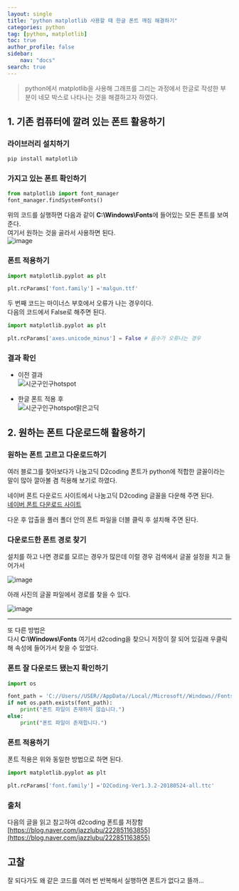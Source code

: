 ```yaml
---
layout: single
title: "python matplotlib 사용할 때 한글 폰트 깨짐 해결하기"
categories: python
tag: [python, matplotlib]
toc: true
author_profile: false
sidebar:
    nav: "docs"
search: true
---
```


> python에서 matplotlib을 사용해 그래프를 그리는 과정에서 한글로 작성한 부분이 네모 박스로 나타나는 것을 해결하고자 하였다.   

## 1. 기존 컴퓨터에 깔려 있는 폰트 활용하기   

### 라이브러리 설치하기
```bash
pip install matplotlib 
```

### 가지고 있는 폰트 확인하기
```python
from matplotlib import font_manager
font_manager.findSystemFonts()
```

위의 코드를 실행하면 다음과 같이 **C:\\Windows\\Fonts**에 들어있는 모든 폰트를 보여준다.   
여기서 원하는 것을 골라서 사용하면 된다.   
![image](https://github.com/user-attachments/assets/e2d24a7e-cd90-4be7-a3f9-2f8de57b5d34)

### 폰트 적용하기   
```python
import matplotlib.pyplot as plt

plt.rcParams['font.family'] ='malgun.ttf'
```

두 번째 코드는 마이너스 부호에서 오류가 나는 경우이다.   
다음의 코드에서 False로 해주면 된다. 
```python
import matplotlib.pyplot as plt

plt.rcParams['axes.unicode_minus'] = False # 음수가 오류나는 경우  
```

### 결과 확인

- 이전 결과   
![시군구인구hotspot](https://github.com/user-attachments/assets/55867acd-2663-449c-af8f-32e177cf3a6e)   

- 한글 폰트 적용 후   
![시군구인구hotspot맑은고딕](https://github.com/user-attachments/assets/705c29ca-b9b8-4c72-8c04-354a4d2f343d)   


## 2. 원하는 폰트 다운로드해 활용하기   
### 원하는 폰트 고르고 다운로드하기    
여러 블로그를 찾아보다가 나눔고딕 D2coding 폰트가 python에 적합한 글꼴이라는 말이 많아 깔아볼 겸 적용해 보기로 하였다.   

네이버 폰트 다운로드 사이트에서 나눔고딕 D2coding 글꼴을 다운해 주면 된다.   
[네이버 폰트 다운로드 사이트](https://hangeul.naver.com/fonts/search?f=nanum)   

다운 후 압출을 풀러 폴더 안의 폰트 파일을 더블 클릭 후 설치해 주면 된다.   

### 다운로드한 폰트 경로 찾기   
설치를 하고 나면 경로를 모르는 경우가 많은데 이럴 경우 검색에서 글꼴 설정을 치고 들어가서 

![image](https://github.com/user-attachments/assets/609859ee-0837-42cb-9466-30ea8caa762e)

아래 사진의 글꼴 파일에서 경로를 찾을 수 있다.   

![image](https://github.com/user-attachments/assets/3d70b35a-6433-4f30-a209-30af359a5ca4)

---   

또 다른 방법은   
다시 **C:\\Windows\\Fonts** 여기서 d2coding을 찾으니 저장이 잘 되어 있길래 우클릭해 속성에 들어가서 찾을 수 있었다.    

### 폰트 잘 다운로드 됐는지 확인하기 

```python
import os

font_path = 'C://Users//USER//AppData//Local//Microsoft//Windows//Fonts//D2Coding-Ver1.3.2-20180524-all.ttc'  # 경로를 시스템에 맞게 조정하기
if not os.path.exists(font_path):
    print("폰트 파일이 존재하지 않습니다.")
else: 
    print("폰트 파일이 존재합니다.")
```

### 폰트 적용하기 
폰트 적용은 위와 동일한 방법으로 하면 된다.   
```python
import matplotlib.pyplot as plt

plt.rcParams['font.family'] ='D2Coding-Ver1.3.2-20180524-all.ttc'
```

### 출처   
다음의 글을 읽고 참고하여 d2coding 폰트를 저장함    
[https://blog.naver.com/jazzlubu/222851163855](https://blog.naver.com/jazzlubu/222851163855)

## 고찰   
잘 되다가도 왜 같은 코드를 여러 번 반복해서 실행하면 폰트가 없다고 뜰까...   